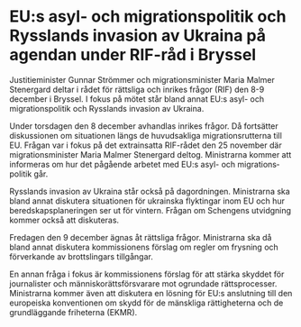 # EU:s asyl- och migrationspolitik och Rysslands invasion av Ukraina på agendan under RIF-råd i Bryssel

Justitie­minister Gunnar Strömmer och migrations­minister Maria Malmer Stenergard deltar i rådet för rättsliga och inrikes frågor (RIF) den 8-9 december i Bryssel. I fokus på mötet står bland annat EU:s asyl- och migrations­politik och Rysslands invasion av Ukraina.

Under torsdagen den 8 december avhandlas inrikes frågor. Då fortsätter diskus­sionen om situa­tionen längs de huvud­sakliga migrations­rutterna till EU. Frågan var i fokus på det extra­insatta RIF-rådet den 25 november där migrations­minister Maria Malmer Stenergard deltog. Ministrarna kommer att informeras om hur det pågå­ende arbetet med EU:s asyl- och migrations­politik går.

Rysslands invasion av Ukraina står också på dag­ordningen. Ministrarna ska bland annat disku­tera situationen för ukrainska flyktingar inom EU och hur bered­skaps­planeringen ser ut för vintern. Frågan om Schengens utvidg­ning kommer också att diskuteras.

Fredagen den 9 december ägnas åt rättsliga frågor. Ministrarna ska då bland annat diskutera kom­missionens förslag om regler om frysning och förverkande av brotts­lingars tillgångar.

En annan fråga i fokus är kom­missionens förslag för att stärka skyddet för journalister och människo­rätts­försvarare mot ogrundade rätts­processer. Ministrarna kommer även att disku­tera en lösning för EU:s anslut­ning till den europe­iska konven­tionen om skydd för de mänskliga rättig­heterna och de grund­läggande friheterna (EKMR).

